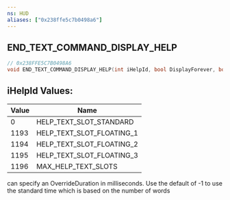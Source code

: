 ```yaml
---
ns: HUD
aliases: ["0x238ffe5c7b0498a6"]
---
```

## END_TEXT_COMMAND_DISPLAY_HELP

```c
// 0x238FFE5C7B0498A6
void END_TEXT_COMMAND_DISPLAY_HELP(int iHelpId, bool DisplayForever, bool PlaySound, int OverrideDuration);
```

## iHelpId Values:
| Value | Name |
| --- | --- |
| 0 | HELP_TEXT_SLOT_STANDARD |
| 1193 | HELP_TEXT_SLOT_FLOATING_1 |
| 1194 | HELP_TEXT_SLOT_FLOATING_2 |
| 1195 | HELP_TEXT_SLOT_FLOATING_3 |
| 1196 | MAX_HELP_TEXT_SLOTS |


can specify an OverrideDuration in milliseconds. Use the default of -1 to use the standard time which is based on the number of words


